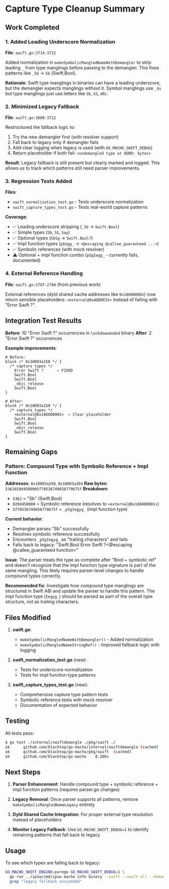 # Capture Type Cleanup Summary

## Work Completed

### 1. Added Leading Underscore Normalization
**File**: `swift.go:3714-3722`

Added normalization in `makeSymbolicMangledNameWithDemangler` to strip leading `_` from type manglings before passing to the demangler. This fixes patterns like `_Sb` → `Sb` (Swift.Bool).

**Rationale**: Swift type manglings in binaries can have a leading underscore, but the demangler expects manglings without it. Symbol manglings use `_$s` but type manglings just use letters like `Sb`, `SS`, etc.

### 2. Minimized Legacy Fallback
**File**: `swift.go:3689-3712`

Restructured the fallback logic to:
1. Try the new demangler first (with resolver support)
2. Fall back to legacy only if demangler fails
3. Add clear logging when legacy is used (with `GO_MACHO_SWIFT_DEBUG`)
4. Return placeholder if both fail: `<undemangled type at ADDR: bytes>`

**Result**: Legacy fallback is still present but clearly marked and logged. This allows us to track which patterns still need parser improvements.

### 3. Regression Tests Added
**Files**:
- `swift_normalization_test.go` - Tests underscore normalization
- `swift_capture_types_test.go` - Tests real-world capture patterns

**Coverage**:
- ✅ Leading underscore stripping (`_Sb` → `Swift.Bool`)
- ✅ Simple types (`Sb`, `SS`, `Say`)
- ✅ Optional types (`SbSg` → `Swift.Bool?`)
- ✅ Impl function types (`pIegg_` → `<@escaping @callee_guaranteed ...>`)
- ✅ Symbolic references (with mock resolver)
- ⚠️  Optional + impl function combo (`pSgIegg_` - currently fails, documented)

### 4. External Reference Handling
**File**: `swift.go:2707-2760` (from previous work)

External references (dyld shared cache addresses like `0x186000001`) now return sensible placeholders: `<external@0xADDRESS>` instead of failing with "Error Swift ?".

## Integration Test Results

**Before**: 10 "Error Swift ?" occurrences in `lockdownmoded` binary
**After**: 2 "Error Swift ?" occurrences

**Example improvements**:
```
# Before:
block /* 0x10003a158 */ {
  /* capture types */
    Error Swift ?      ← FIXED
    Swift.Bool
    Swift.Bool
    _objc_release
    Swift.Bool
}

# After:
block /* 0x10003a158 */ {
  /* capture types */
    <external@0x186000001>  ← Clear placeholder
    Swift.Bool
    Swift.Bool
    _objc_release
    Swift.Bool
}
```

## Remaining Gaps

### Pattern: Compound Type with Symbolic Reference + Impl Function
**Addresses**: `0x10003a268`, `0x10003a304`
**Raw bytes**: `5362029d4500005f70536749656779675f`
**Breakdown**:
- `5362` = "Sb" (Swift.Bool)
- `029d450000` = Symbolic reference (resolves to `<external@0x186000001>`)
- `5f70536749656779675f` = `_pSgIegyg_` (impl function type)

**Current behavior**:
- Demangler parses "Sb" successfully
- Resolves symbolic reference successfully
- Encounters `_pSgIegyg_` as "trailing characters" and fails
- Falls back to legacy: "Swift.Bool Error Swift ?<@escaping @callee_guaranteed function>"

**Issue**: The parser treats the type as complete after "Bool + symbolic ref" and doesn't recognize that the impl function type signature is part of the same mangling. This likely requires parser-level changes to handle compound types correctly.

**Recommended fix**: Investigate how compound type manglings are structured in Swift ABI and update the parser to handle this pattern. The impl function type (`Iegyg_`) should be parsed as part of the overall type structure, not as trailing characters.

## Files Modified

1. **swift.go**:
   - `makeSymbolicMangledNameWithDemangler()` - Added normalization
   - `makeSymbolicMangledNameStringRef()` - Improved fallback logic with logging

2. **swift_normalization_test.go** (new):
   - Tests for underscore normalization
   - Tests for impl function type patterns

3. **swift_capture_types_test.go** (new):
   - Comprehensive capture type pattern tests
   - Symbolic reference tests with mock resolver
   - Documentation of expected behavior

## Testing

All tests pass:
```bash
$ go test ./internal/swiftdemangle ./pkg/swift ./
ok  	github.com/blacktop/go-macho/internal/swiftdemangle	(cached)
ok  	github.com/blacktop/go-macho/pkg/swift	(cached)
ok  	github.com/blacktop/go-macho	0.286s
```

## Next Steps

1. **Parser Enhancement**: Handle compound type + symbolic reference + impl function patterns (requires parser.go changes)

2. **Legacy Removal**: Once parser supports all patterns, remove `makeSymbolicMangledNameLegacy` entirely

3. **Dyld Shared Cache Integration**: For proper external type resolution instead of placeholders

4. **Monitor Legacy Fallback**: Use `GO_MACHO_SWIFT_DEBUG=1` to identify remaining patterns that fall back to legacy

## Usage

To see which types are falling back to legacy:
```bash
GO_MACHO_SWIFT_ENGINE=purego GO_MACHO_SWIFT_DEBUG=1 \
  go run ../ipsw/cmd/ipsw macho info binary --swift --swift-all --demangle 2>&1 | \
  grep "legacy fallback succeeded"
```

